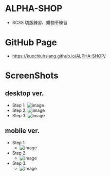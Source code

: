 # ALPHA-SHOP
  +  SCSS 切版練習、購物車練習

# GitHub Page
  + https://kuochiuhsiang.github.io/ALPHA-SHOP/

# ScreenShots
## desktop ver.
  + Step 1.
    ![image](./screenshots/desktop_ALPHA_SHOP_v2_step-1.png)
  + Step 2.
    ![image](./screenshots/desktop_ALPHA_SHOP_v2_step-2.png)
  + Step 3.
    ![image](./screenshots/desktop_ALPHA_SHOP_v2_step-3.png)
## mobile ver.
  + Step 1.
    + ![image](./screenshots/mobile_ALPHA_SHOP_v2_step-1.png)
  + Step 2.
    + ![image](./screenshots/mobile_ALPHA_SHOP_v2_step-2.png)
  + Step 3.
    + ![image](./screenshots/mobile_ALPHA_SHOP_v2_step-3.png)
